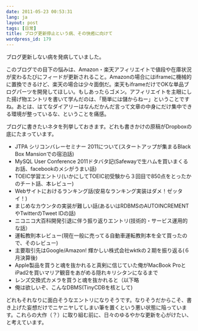 ```yaml
---
date: 2011-05-23 00:53:31
lang: ja
layout: post
tags: [日常]
title: ブログ更新停止という病、その快癒に向けて
wordpress_id: 179
---
```

ブログ更新しない病を発病していました。

このブログでの目下の悩みは、Amazon・楽天アフィリエイトで値段や在庫状況が変わるたびにフィードが更新されること。Amazonの場合にはiframeに機械的に置換できるけど、楽天の場合は少々面倒だ。楽天もiframeだけでOKな単品ブログパーツを開発してほしい。もしあったらゴメン。アフィリエイトを主眼にした揚げ物エントリを書いて学んだのは、「簡単には儲からねー」ということですね。あとは、はてなダイアリーはなんだかんだ言って文章の中身にだけ集中できる環境が整っているな、ということを痛感。

ブログに書きたいネタを列挙しておきます。どれも書きかけの原稿がDropboxの底にたまっています。
<ul>
	<li>JTPA シリコンバレーセミナー 2011について(スタートアップが集まるBlack Box Mansionでの宿泊話)</li>
	<li>MySQL User Conference 2011ドタバタ記(Safewayで生ハムを買いまくるお話、facebookのメシがうまい話)</li>
	<li>TOEIC学習エントリ(いかにしてTOEIC初受験から３回目で850点をとったかのチート話、本レビュー)</li>
	<li>Webサイトにおけるランキング話(安易なランキング実装はダメ！ゼッタイ！)</li>
	<li>まじめなカウンタの実装が難しい話(あるいはRDBMSのAUTOINCREMENTやTwitterのTweet IDの話)</li>
	<li>ニコニコ大百科開発引退に伴う振り返りエントリ(技術的・サービス運用的な話）</li>
	<li>運転教則本レビュー(現在一般に売ってる自動車運転教則本を全て買ったので、そのレビュー)</li>
	<li>主要取引先はGoogle/Amazon! 輝かしい株式会社wktkの２期を振り返る(６月決算後)</li>
	<li>Apple製品を買うと魂を抜かれると真剣に信じていた俺がMacBook ProとiPad2を買いマリア観音をあがめる隠れキリシタンになるまで</li>
	<li>レンズ交換式カメラを買うと魂を抜かれると（以下略</li>
	<li>俺は欲しいぞ、こんなDBMS(TinyCDBを核として)</li>
</ul>
どれもそれなりに面白そうなエントリになりそうです。なりそうだからこそ、書き上げた妄想だけでニヤニヤしてしまい筆を置くという悪い状態に陥っています。これらの大作（？）に取り組む前に、日々のゆるやかな更新を心がけたい、と考えています。
